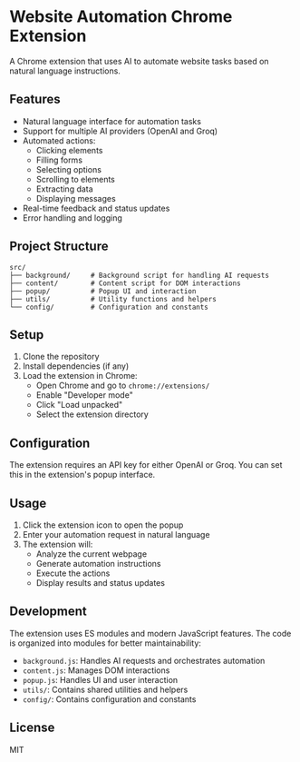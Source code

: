 # Website Automation Chrome Extension

A Chrome extension that uses AI to automate website tasks based on natural language instructions.

## Features

- Natural language interface for automation tasks
- Support for multiple AI providers (OpenAI and Groq)
- Automated actions:
  - Clicking elements
  - Filling forms
  - Selecting options
  - Scrolling to elements
  - Extracting data
  - Displaying messages
- Real-time feedback and status updates
- Error handling and logging

## Project Structure

```
src/
├── background/     # Background script for handling AI requests
├── content/        # Content script for DOM interactions
├── popup/          # Popup UI and interaction
├── utils/          # Utility functions and helpers
└── config/         # Configuration and constants
```

## Setup

1. Clone the repository
2. Install dependencies (if any)
3. Load the extension in Chrome:
   - Open Chrome and go to `chrome://extensions/`
   - Enable "Developer mode"
   - Click "Load unpacked"
   - Select the extension directory

## Configuration

The extension requires an API key for either OpenAI or Groq. You can set this in the extension's popup interface.

## Usage

1. Click the extension icon to open the popup
2. Enter your automation request in natural language
3. The extension will:
   - Analyze the current webpage
   - Generate automation instructions
   - Execute the actions
   - Display results and status updates

## Development

The extension uses ES modules and modern JavaScript features. The code is organized into modules for better maintainability:

- `background.js`: Handles AI requests and orchestrates automation
- `content.js`: Manages DOM interactions
- `popup.js`: Handles UI and user interaction
- `utils/`: Contains shared utilities and helpers
- `config/`: Contains configuration and constants

## License

MIT 